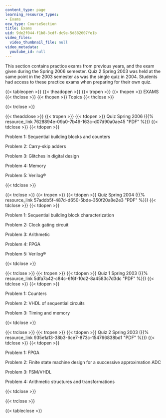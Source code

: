 ```yaml
---
content_type: page
learning_resource_types:
- Exams
ocw_type: CourseSection
title: Exams
uid: 9de2f044-f1b8-3cdf-dc9e-5d882607fe1b
video_files:
  video_thumbnail_file: null
video_metadata:
  youtube_id: null
---
```


This section contains practice exams from previous years, and the exam given during the Spring 2006 semester. Quiz 2 Spring 2003 was held at the same point in the 2003 semester as was the single quiz in 2004. Students had access to these practice exams when preparing for their own quiz.

{{< tableopen >}}
{{< theadopen >}}
{{< tropen >}}
{{< thopen >}}
EXAMS
{{< thclose >}}
{{< thopen >}}
Topics
{{< thclose >}}

{{< trclose >}}

{{< theadclose >}}
{{< tropen >}}
{{< tdopen >}}
Quiz Spring 2006 ({{% resource_link 7628894e-09a0-7b49-163c-d07d90a0ae45 "PDF" %}})
{{< tdclose >}}
{{< tdopen >}}


Problem 1: Sequential building blocks and counters

Problem 2: Carry-skip adders

Problem 3: Glitches in digital design

Problem 4: Memory

Problem 5: Verilog®


{{< tdclose >}}

{{< trclose >}}
{{< tropen >}}
{{< tdopen >}}
Quiz Spring 2004 ({{% resource_link 57addb5f-487d-d650-5bde-350f20a8e2e3 "PDF" %}})
{{< tdclose >}}
{{< tdopen >}}


Problem 1: Sequential building block characterization

Problem 2: Clock gating circuit

Problem 3: Arithmetic

Problem 4: FPGA

Problem 5: Verilog®


{{< tdclose >}}

{{< trclose >}}
{{< tropen >}}
{{< tdopen >}}
Quiz 1 Spring 2003 ({{% resource_link 5dfa7a42-c84c-6f6f-10d2-8a4583c7d3dc "PDF" %}})
{{< tdclose >}}
{{< tdopen >}}


Problem 1: Counters

Problem 2: VHDL of sequential circuits

Problem 3: Timing and memory


{{< tdclose >}}

{{< trclose >}}
{{< tropen >}}
{{< tdopen >}}
Quiz 2 Spring 2003 ({{% resource_link 935e1a13-38b3-6ce7-873c-154766838bd1 "PDF" %}})
{{< tdclose >}}
{{< tdopen >}}


Problem 1: FPGA

Problem 2: Finite state machine design for a successive approximation ADC

Problem 3: FSM/VHDL

Problem 4: Arithmetic structures and transformations


{{< tdclose >}}

{{< trclose >}}

{{< tableclose >}}